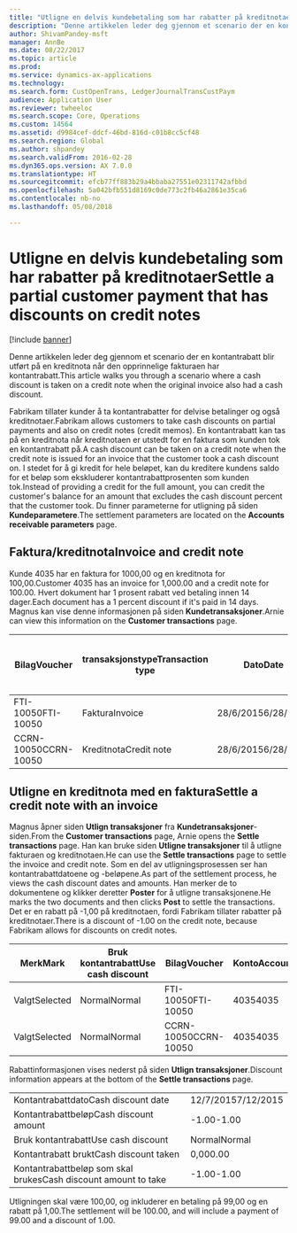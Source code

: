 ```yaml
---
title: "Utligne en delvis kundebetaling som har rabatter på kreditnotaer"
description: "Denne artikkelen leder deg gjennom et scenario der en kontantrabatt blir utført på en kreditnota når den opprinnelige fakturaen har kontantrabatt."
author: ShivamPandey-msft
manager: AnnBe
ms.date: 08/22/2017
ms.topic: article
ms.prod: 
ms.service: dynamics-ax-applications
ms.technology: 
ms.search.form: CustOpenTrans, LedgerJournalTransCustPaym
audience: Application User
ms.reviewer: twheeloc
ms.search.scope: Core, Operations
ms.custom: 14564
ms.assetid: d9984cef-ddcf-46bd-816d-c01b8cc5cf48
ms.search.region: Global
ms.author: shpandey
ms.search.validFrom: 2016-02-28
ms.dyn365.ops.version: AX 7.0.0
ms.translationtype: HT
ms.sourcegitcommit: efcb77ff883b29a4bbaba27551e02311742afbbd
ms.openlocfilehash: 5a042bfb551d8169c0de773c2fb46a2861e35ca6
ms.contentlocale: nb-no
ms.lasthandoff: 05/08/2018

---
```


# <a name="settle-a-partial-customer-payment-that-has-discounts-on-credit-notes"></a><span data-ttu-id="dbca7-103">Utligne en delvis kundebetaling som har rabatter på kreditnotaer</span><span class="sxs-lookup"><span data-stu-id="dbca7-103">Settle a partial customer payment that has discounts on credit notes</span></span>

[!include [banner](../includes/banner.md)]

<span data-ttu-id="dbca7-104">Denne artikkelen leder deg gjennom et scenario der en kontantrabatt blir utført på en kreditnota når den opprinnelige fakturaen har kontantrabatt.</span><span class="sxs-lookup"><span data-stu-id="dbca7-104">This article walks you through a scenario where a cash discount is taken on a credit note when the original invoice also had a cash discount.</span></span> 

<span data-ttu-id="dbca7-105">Fabrikam tillater kunder å ta kontantrabatter for delvise betalinger og også kreditnotaer.</span><span class="sxs-lookup"><span data-stu-id="dbca7-105">Fabrikam allows customers to take cash discounts on partial payments and also on credit notes (credit memos).</span></span> <span data-ttu-id="dbca7-106">En kontantrabatt kan tas på en kreditnota når kreditnotaen er utstedt for en faktura som kunden tok en kontantrabatt på.</span><span class="sxs-lookup"><span data-stu-id="dbca7-106">A cash discount can be taken on a credit note when the credit note is issued for an invoice that the customer took a cash discount on.</span></span> <span data-ttu-id="dbca7-107">I stedet for å gi kredit for hele beløpet, kan du kreditere kundens saldo for et beløp som ekskluderer kontantrabattprosenten som kunden tok.</span><span class="sxs-lookup"><span data-stu-id="dbca7-107">Instead of providing a credit for the full amount, you can credit the customer's balance for an amount that excludes the cash discount percent that the customer took.</span></span> <span data-ttu-id="dbca7-108">Du finner parameterne for utligning på siden **Kundeparametere**.</span><span class="sxs-lookup"><span data-stu-id="dbca7-108">The settlement parameters are located on the **Accounts receivable parameters** page.</span></span>

## <a name="invoice-and-credit-note"></a><span data-ttu-id="dbca7-109">Faktura/kreditnota</span><span class="sxs-lookup"><span data-stu-id="dbca7-109">Invoice and credit note</span></span>
<span data-ttu-id="dbca7-110">Kunde 4035 har en faktura for 1000,00 og en kreditnota for 100,00.</span><span class="sxs-lookup"><span data-stu-id="dbca7-110">Customer 4035 has an invoice for 1,000.00 and a credit note for 100.00.</span></span> <span data-ttu-id="dbca7-111">Hvert dokument har 1 prosent rabatt ved betaling innen 14 dager.</span><span class="sxs-lookup"><span data-stu-id="dbca7-111">Each document has a 1 percent discount if it's paid in 14 days.</span></span> <span data-ttu-id="dbca7-112">Magnus kan vise denne informasjonen på siden **Kundetransaksjoner**.</span><span class="sxs-lookup"><span data-stu-id="dbca7-112">Arnie can view this information on the **Customer transactions** page.</span></span>

| <span data-ttu-id="dbca7-113">Bilag</span><span class="sxs-lookup"><span data-stu-id="dbca7-113">Voucher</span></span>    | <span data-ttu-id="dbca7-114">transaksjonstype</span><span class="sxs-lookup"><span data-stu-id="dbca7-114">Transaction type</span></span> | <span data-ttu-id="dbca7-115">Dato</span><span class="sxs-lookup"><span data-stu-id="dbca7-115">Date</span></span>      | <span data-ttu-id="dbca7-116">Faktura</span><span class="sxs-lookup"><span data-stu-id="dbca7-116">Invoice</span></span>  | <span data-ttu-id="dbca7-117">Beløp i transaksjonsvaluta, debet</span><span class="sxs-lookup"><span data-stu-id="dbca7-117">Amount in transaction currency debit</span></span> | <span data-ttu-id="dbca7-118">Beløp i transaksjonsvaluta, kredit</span><span class="sxs-lookup"><span data-stu-id="dbca7-118">Amount in transaction currency credit</span></span> | <span data-ttu-id="dbca7-119">Saldo</span><span class="sxs-lookup"><span data-stu-id="dbca7-119">Balance</span></span>  | <span data-ttu-id="dbca7-120">Valuta</span><span class="sxs-lookup"><span data-stu-id="dbca7-120">Currency</span></span> |
|------------|------------------|-----------|----------|--------------------------------------|---------------------------------------|----------|----------|
| <span data-ttu-id="dbca7-121">FTI-10050</span><span class="sxs-lookup"><span data-stu-id="dbca7-121">FTI-10050</span></span>  | <span data-ttu-id="dbca7-122">Faktura</span><span class="sxs-lookup"><span data-stu-id="dbca7-122">Invoice</span></span>          | <span data-ttu-id="dbca7-123">28/6/2015</span><span class="sxs-lookup"><span data-stu-id="dbca7-123">6/28/2015</span></span> | <span data-ttu-id="dbca7-124">10050</span><span class="sxs-lookup"><span data-stu-id="dbca7-124">10050</span></span>    | <span data-ttu-id="dbca7-125">1 000,00</span><span class="sxs-lookup"><span data-stu-id="dbca7-125">1,000.00</span></span>                             |                                       | <span data-ttu-id="dbca7-126">1 000,00</span><span class="sxs-lookup"><span data-stu-id="dbca7-126">1,000.00</span></span> | <span data-ttu-id="dbca7-127">USD</span><span class="sxs-lookup"><span data-stu-id="dbca7-127">USD</span></span>      |
| <span data-ttu-id="dbca7-128">CCRN-10050</span><span class="sxs-lookup"><span data-stu-id="dbca7-128">CCRN-10050</span></span> | <span data-ttu-id="dbca7-129">Kreditnota</span><span class="sxs-lookup"><span data-stu-id="dbca7-129">Credit note</span></span>      | <span data-ttu-id="dbca7-130">28/6/2015</span><span class="sxs-lookup"><span data-stu-id="dbca7-130">6/28/2015</span></span> | <span data-ttu-id="dbca7-131">K-10050</span><span class="sxs-lookup"><span data-stu-id="dbca7-131">CR-10050</span></span> |                                      | <span data-ttu-id="dbca7-132">100,00</span><span class="sxs-lookup"><span data-stu-id="dbca7-132">100.00</span></span>                                | <span data-ttu-id="dbca7-133">-100,00</span><span class="sxs-lookup"><span data-stu-id="dbca7-133">-100.00</span></span>  | <span data-ttu-id="dbca7-134">USD</span><span class="sxs-lookup"><span data-stu-id="dbca7-134">USD</span></span>      |

## <a name="settle-a-credit-note-with-an-invoice"></a><span data-ttu-id="dbca7-135">Utligne en kreditnota med en faktura</span><span class="sxs-lookup"><span data-stu-id="dbca7-135">Settle a credit note with an invoice</span></span>
<span data-ttu-id="dbca7-136">Magnus åpner siden **Utlign transaksjoner** fra **Kundetransaksjoner**-siden.</span><span class="sxs-lookup"><span data-stu-id="dbca7-136">From the **Customer transactions** page, Arnie opens the **Settle transactions** page.</span></span> <span data-ttu-id="dbca7-137">Han kan bruke siden **Utligne transaksjoner** til å utligne fakturaen og kreditnotaen.</span><span class="sxs-lookup"><span data-stu-id="dbca7-137">He can use the **Settle transactions** page to settle the invoice and credit note.</span></span> <span data-ttu-id="dbca7-138">Som en del av utligningsprosessen ser han kontantrabattdatoene og -beløpene.</span><span class="sxs-lookup"><span data-stu-id="dbca7-138">As part of the settlement process, he views the cash discount dates and amounts.</span></span> <span data-ttu-id="dbca7-139">Han merker de to dokumentene og klikker deretter **Poster** for å utligne transaksjonene.</span><span class="sxs-lookup"><span data-stu-id="dbca7-139">He marks the two documents and then clicks **Post** to settle the transactions.</span></span> <span data-ttu-id="dbca7-140">Det er en rabatt på -1,00 på kreditnotaen, fordi Fabrikam tillater rabatter på kreditnotaer.</span><span class="sxs-lookup"><span data-stu-id="dbca7-140">There is a discount of -1.00 on the credit note, because Fabrikam allows for discounts on credit notes.</span></span>

| <span data-ttu-id="dbca7-141">Merk</span><span class="sxs-lookup"><span data-stu-id="dbca7-141">Mark</span></span>     | <span data-ttu-id="dbca7-142">Bruk kontantrabatt</span><span class="sxs-lookup"><span data-stu-id="dbca7-142">Use cash discount</span></span> | <span data-ttu-id="dbca7-143">Bilag</span><span class="sxs-lookup"><span data-stu-id="dbca7-143">Voucher</span></span>    | <span data-ttu-id="dbca7-144">Konto</span><span class="sxs-lookup"><span data-stu-id="dbca7-144">Account</span></span> | <span data-ttu-id="dbca7-145">Dato</span><span class="sxs-lookup"><span data-stu-id="dbca7-145">Date</span></span>      | <span data-ttu-id="dbca7-146">Forfallsdato</span><span class="sxs-lookup"><span data-stu-id="dbca7-146">Due date</span></span>  | <span data-ttu-id="dbca7-147">Faktura</span><span class="sxs-lookup"><span data-stu-id="dbca7-147">Invoice</span></span>  | <span data-ttu-id="dbca7-148">Beløp i transaksjonsvaluta</span><span class="sxs-lookup"><span data-stu-id="dbca7-148">Amount in transaction currency</span></span> | <span data-ttu-id="dbca7-149">Valuta</span><span class="sxs-lookup"><span data-stu-id="dbca7-149">Currency</span></span> | <span data-ttu-id="dbca7-150">Beløp som skal utlignes</span><span class="sxs-lookup"><span data-stu-id="dbca7-150">Amount to settle</span></span> |
|----------|-------------------|------------|---------|-----------|-----------|----------|--------------------------------|----------|------------------|
| <span data-ttu-id="dbca7-151">Valgt</span><span class="sxs-lookup"><span data-stu-id="dbca7-151">Selected</span></span> | <span data-ttu-id="dbca7-152">Normal</span><span class="sxs-lookup"><span data-stu-id="dbca7-152">Normal</span></span>            | <span data-ttu-id="dbca7-153">FTI-10050</span><span class="sxs-lookup"><span data-stu-id="dbca7-153">FTI-10050</span></span>  | <span data-ttu-id="dbca7-154">4035</span><span class="sxs-lookup"><span data-stu-id="dbca7-154">4035</span></span>    | <span data-ttu-id="dbca7-155">28/6/2015</span><span class="sxs-lookup"><span data-stu-id="dbca7-155">6/28/2015</span></span> | <span data-ttu-id="dbca7-156">28/7/2015</span><span class="sxs-lookup"><span data-stu-id="dbca7-156">7/28/2015</span></span> | <span data-ttu-id="dbca7-157">10050</span><span class="sxs-lookup"><span data-stu-id="dbca7-157">10050</span></span>    | <span data-ttu-id="dbca7-158">1 000,00</span><span class="sxs-lookup"><span data-stu-id="dbca7-158">1,000.00</span></span>                       | <span data-ttu-id="dbca7-159">USD</span><span class="sxs-lookup"><span data-stu-id="dbca7-159">USD</span></span>      | <span data-ttu-id="dbca7-160">990.00</span><span class="sxs-lookup"><span data-stu-id="dbca7-160">990.00</span></span>           |
| <span data-ttu-id="dbca7-161">Valgt</span><span class="sxs-lookup"><span data-stu-id="dbca7-161">Selected</span></span> | <span data-ttu-id="dbca7-162">Normal</span><span class="sxs-lookup"><span data-stu-id="dbca7-162">Normal</span></span>            | <span data-ttu-id="dbca7-163">CCRN-10050</span><span class="sxs-lookup"><span data-stu-id="dbca7-163">CCRN-10050</span></span> | <span data-ttu-id="dbca7-164">4035</span><span class="sxs-lookup"><span data-stu-id="dbca7-164">4035</span></span>    | <span data-ttu-id="dbca7-165">28/6/2015</span><span class="sxs-lookup"><span data-stu-id="dbca7-165">6/28/2015</span></span> | <span data-ttu-id="dbca7-166">28/7/2015</span><span class="sxs-lookup"><span data-stu-id="dbca7-166">7/28/2015</span></span> | <span data-ttu-id="dbca7-167">K-10050</span><span class="sxs-lookup"><span data-stu-id="dbca7-167">CR-10050</span></span> | <span data-ttu-id="dbca7-168">-100,00</span><span class="sxs-lookup"><span data-stu-id="dbca7-168">-100.00</span></span>                        | <span data-ttu-id="dbca7-169">USD</span><span class="sxs-lookup"><span data-stu-id="dbca7-169">USD</span></span>      | <span data-ttu-id="dbca7-170">-99.00</span><span class="sxs-lookup"><span data-stu-id="dbca7-170">-99.00</span></span>           |

<span data-ttu-id="dbca7-171">Rabattinformasjonen vises nederst på siden **Utlign transaksjoner**.</span><span class="sxs-lookup"><span data-stu-id="dbca7-171">Discount information appears at the bottom of the **Settle transactions** page.</span></span>

|                              |           |
|------------------------------|-----------|
| <span data-ttu-id="dbca7-172">Kontantrabattdato</span><span class="sxs-lookup"><span data-stu-id="dbca7-172">Cash discount date</span></span>           | <span data-ttu-id="dbca7-173">12/7/2015</span><span class="sxs-lookup"><span data-stu-id="dbca7-173">7/12/2015</span></span> |
| <span data-ttu-id="dbca7-174">Kontantrabattbeløp</span><span class="sxs-lookup"><span data-stu-id="dbca7-174">Cash discount amount</span></span>         | <span data-ttu-id="dbca7-175">-1.00</span><span class="sxs-lookup"><span data-stu-id="dbca7-175">-1.00</span></span>     |
| <span data-ttu-id="dbca7-176">Bruk kontantrabatt</span><span class="sxs-lookup"><span data-stu-id="dbca7-176">Use cash discount</span></span>            | <span data-ttu-id="dbca7-177">Normal</span><span class="sxs-lookup"><span data-stu-id="dbca7-177">Normal</span></span>    |
| <span data-ttu-id="dbca7-178">Kontantrabatt brukt</span><span class="sxs-lookup"><span data-stu-id="dbca7-178">Cash discount taken</span></span>          | <span data-ttu-id="dbca7-179">0,00</span><span class="sxs-lookup"><span data-stu-id="dbca7-179">0.00</span></span>      |
| <span data-ttu-id="dbca7-180">Kontantrabattbeløp som skal brukes</span><span class="sxs-lookup"><span data-stu-id="dbca7-180">Cash discount amount to take</span></span> | <span data-ttu-id="dbca7-181">-1.00</span><span class="sxs-lookup"><span data-stu-id="dbca7-181">-1.00</span></span>     |

<span data-ttu-id="dbca7-182">Utligningen skal være 100,00, og inkluderer en betaling på 99,00 og en rabatt på 1,00.</span><span class="sxs-lookup"><span data-stu-id="dbca7-182">The settlement will be 100.00, and will include a payment of 99.00 and a discount of 1.00.</span></span>





